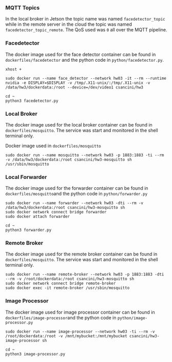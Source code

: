 ### MQTT Topics
In the local broker in Jetson the topic name was named ```facedetector_topic``` while in the remote server in the cloud the topic was named ```facedetector_topic_remote```. The QoS used was ```0``` all over the MQTT pipeline.


### Facedetector

The docker image used for the face detector container can be found in ```dockerfiles/facedetector``` and the python code in ```python/facedetector.py```.
```
xhost +

sudo docker run --name face_detector --network hw03 -it --rm --runtime nvidia -e DISPLAY=$DISPLAY -v /tmp/.X11-unix/:/tmp/.X11-unix -v /data/hw3/dockerdata:/root --device=/dev/video1 csancini/hw3

cd ~
python3 facedetector.py
```

### Local Broker


The docker image used for the local broker container  can be found in ```dockerfiles/mosquitto```. The service was start and monitored in the shell terminal only.

Docker image used in ```dockerfiles/mosquitto```
```
sudo docker run --name mosquitto --network hw03 -p 1883:1883 -ti --rm -v /data/hw3/dockerdata:/root csancini/hw3-mosquitto sh
/usr/sbin/mosquitto
```

### Local Forwarder

The docker image used for the forwarder container  can be found in ```dockerfiles/mosquitto```and the python code in ```python/forwarder.py```
```
sudo docker run --name forwarder --network hw03 -dti --rm -v /data/hw3/dockerdata:/root csancini/hw3-mosquitto sh
sudo docker network connect bridge forwarder
sudo docker attach forwarder

cd ~
python3 forwarder.py
```

### Remote Broker

The docker image used for the remote broker container  can be found in ```dockerfiles/mosquitto```. The service was start and monitored in the shell terminal only.

```
sudo docker run --name remote-broker --network hw03 -p 1883:1883 -dti --rm -v /root/dockerdata:/root csancini/hw3-mosquitto sh
sudo docker network connect bridge remote-broker
sudo docker exec -it remote-broker /usr/sbin/mosquitto
```

### Image Processor

The docker image used for image processor container  can be found in ```dockerfiles/image-processor```and the python code in ```python/image-processor.py```

```
sudo docker run --name image-processor --network hw03 -ti --rm -v /root/dockerdata:/root -v /mnt/mybucket:/mnt/mybucket csancini/hw3-image-processor sh

cd ~
python3 image-processor.py
```

